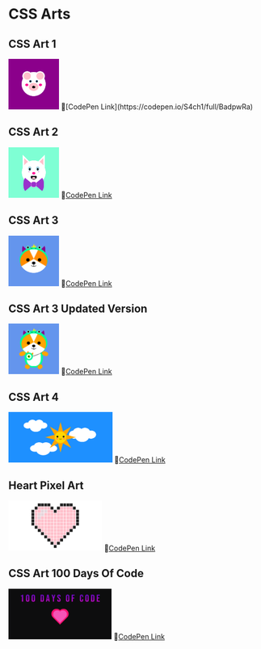 # CSS Arts

## CSS Art 1
<img src="/images/1.png" width=100px height=100px> 
🔸[CodePen Link](https://codepen.io/S4ch1/full/BadpwRa)

## CSS Art 2
<img src="/images/2.png" width=100px height=100px> 🔸[CodePen Link](https://codepen.io/S4ch1/full/VwzpQQE)

## CSS Art 3
<img src="/images/3.png" width=100px height=100px> 🔸[CodePen Link](https://codepen.io/S4ch1/full/yLobbQa)

## CSS Art 3 Updated Version
<img src="/images/CSS-Art3-Full.png" width=100px height=100px> 🔸[CodePen Link](https://codepen.io/S4ch1/full/JjyJRpj)

## CSS Art 4
<img src="/images/4.png" width=auto height=100px> 🔸[CodePen Link](https://codepen.io/S4ch1/full/LYjywzV)

## Heart Pixel Art
<img src="/images/Heart.png" width=auto height=100px> 🔸[CodePen Link](https://codepen.io/S4ch1/full/XWeEVrg)

## CSS  Art 100 Days Of Code
<img src="/images/hdc.png" width=auto height=100px> 🔸[CodePen Link](https://codepen.io/S4ch1/full/ExwEKgz)

